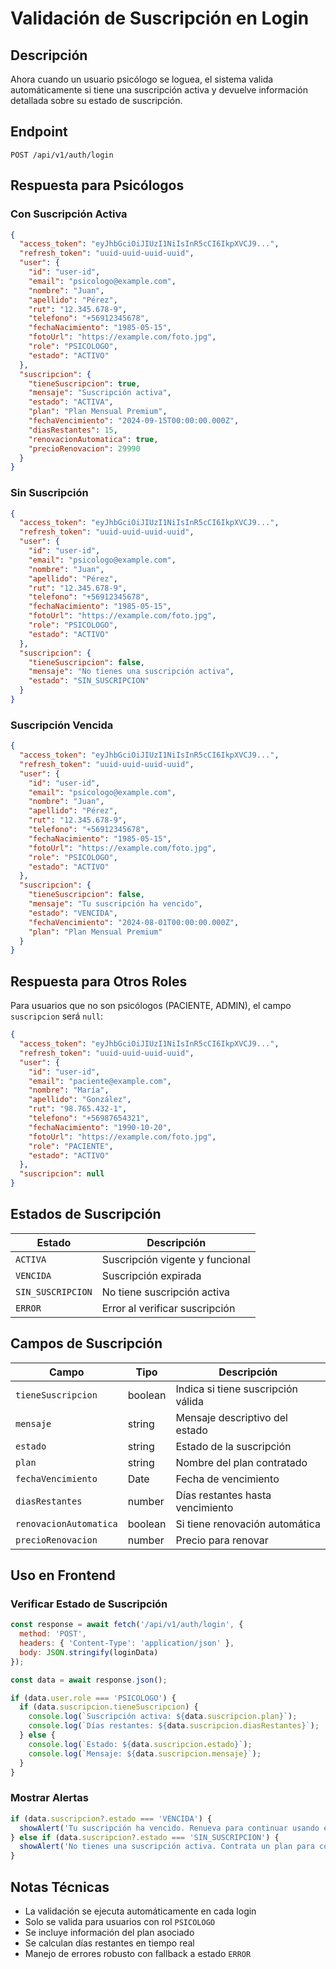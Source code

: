 # Validación de Suscripción en Login

## Descripción
Ahora cuando un usuario psicólogo se loguea, el sistema valida automáticamente si tiene una suscripción activa y devuelve información detallada sobre su estado de suscripción.

## Endpoint
```
POST /api/v1/auth/login
```

## Respuesta para Psicólogos

### Con Suscripción Activa
```json
{
  "access_token": "eyJhbGciOiJIUzI1NiIsInR5cCI6IkpXVCJ9...",
  "refresh_token": "uuid-uuid-uuid-uuid",
  "user": {
    "id": "user-id",
    "email": "psicologo@example.com",
    "nombre": "Juan",
    "apellido": "Pérez",
    "rut": "12.345.678-9",
    "telefono": "+56912345678",
    "fechaNacimiento": "1985-05-15",
    "fotoUrl": "https://example.com/foto.jpg",
    "role": "PSICOLOGO",
    "estado": "ACTIVO"
  },
  "suscripcion": {
    "tieneSuscripcion": true,
    "mensaje": "Suscripción activa",
    "estado": "ACTIVA",
    "plan": "Plan Mensual Premium",
    "fechaVencimiento": "2024-09-15T00:00:00.000Z",
    "diasRestantes": 15,
    "renovacionAutomatica": true,
    "precioRenovacion": 29990
  }
}
```

### Sin Suscripción
```json
{
  "access_token": "eyJhbGciOiJIUzI1NiIsInR5cCI6IkpXVCJ9...",
  "refresh_token": "uuid-uuid-uuid-uuid",
  "user": {
    "id": "user-id",
    "email": "psicologo@example.com",
    "nombre": "Juan",
    "apellido": "Pérez",
    "rut": "12.345.678-9",
    "telefono": "+56912345678",
    "fechaNacimiento": "1985-05-15",
    "fotoUrl": "https://example.com/foto.jpg",
    "role": "PSICOLOGO",
    "estado": "ACTIVO"
  },
  "suscripcion": {
    "tieneSuscripcion": false,
    "mensaje": "No tienes una suscripción activa",
    "estado": "SIN_SUSCRIPCION"
  }
}
```

### Suscripción Vencida
```json
{
  "access_token": "eyJhbGciOiJIUzI1NiIsInR5cCI6IkpXVCJ9...",
  "refresh_token": "uuid-uuid-uuid-uuid",
  "user": {
    "id": "user-id",
    "email": "psicologo@example.com",
    "nombre": "Juan",
    "apellido": "Pérez",
    "rut": "12.345.678-9",
    "telefono": "+56912345678",
    "fechaNacimiento": "1985-05-15",
    "fotoUrl": "https://example.com/foto.jpg",
    "role": "PSICOLOGO",
    "estado": "ACTIVO"
  },
  "suscripcion": {
    "tieneSuscripcion": false,
    "mensaje": "Tu suscripción ha vencido",
    "estado": "VENCIDA",
    "fechaVencimiento": "2024-08-01T00:00:00.000Z",
    "plan": "Plan Mensual Premium"
  }
}
```

## Respuesta para Otros Roles
Para usuarios que no son psicólogos (PACIENTE, ADMIN), el campo `suscripcion` será `null`:

```json
{
  "access_token": "eyJhbGciOiJIUzI1NiIsInR5cCI6IkpXVCJ9...",
  "refresh_token": "uuid-uuid-uuid-uuid",
  "user": {
    "id": "user-id",
    "email": "paciente@example.com",
    "nombre": "María",
    "apellido": "González",
    "rut": "98.765.432-1",
    "telefono": "+56987654321",
    "fechaNacimiento": "1990-10-20",
    "fotoUrl": "https://example.com/foto.jpg",
    "role": "PACIENTE",
    "estado": "ACTIVO"
  },
  "suscripcion": null
}
```

## Estados de Suscripción

| Estado | Descripción |
|--------|-------------|
| `ACTIVA` | Suscripción vigente y funcional |
| `VENCIDA` | Suscripción expirada |
| `SIN_SUSCRIPCION` | No tiene suscripción activa |
| `ERROR` | Error al verificar suscripción |

## Campos de Suscripción

| Campo | Tipo | Descripción |
|-------|------|-------------|
| `tieneSuscripcion` | boolean | Indica si tiene suscripción válida |
| `mensaje` | string | Mensaje descriptivo del estado |
| `estado` | string | Estado de la suscripción |
| `plan` | string | Nombre del plan contratado |
| `fechaVencimiento` | Date | Fecha de vencimiento |
| `diasRestantes` | number | Días restantes hasta vencimiento |
| `renovacionAutomatica` | boolean | Si tiene renovación automática |
| `precioRenovacion` | number | Precio para renovar |

## Uso en Frontend

### Verificar Estado de Suscripción
```javascript
const response = await fetch('/api/v1/auth/login', {
  method: 'POST',
  headers: { 'Content-Type': 'application/json' },
  body: JSON.stringify(loginData)
});

const data = await response.json();

if (data.user.role === 'PSICOLOGO') {
  if (data.suscripcion.tieneSuscripcion) {
    console.log(`Suscripción activa: ${data.suscripcion.plan}`);
    console.log(`Días restantes: ${data.suscripcion.diasRestantes}`);
  } else {
    console.log(`Estado: ${data.suscripcion.estado}`);
    console.log(`Mensaje: ${data.suscripcion.mensaje}`);
  }
}
```

### Mostrar Alertas
```javascript
if (data.suscripcion?.estado === 'VENCIDA') {
  showAlert('Tu suscripción ha vencido. Renueva para continuar usando el servicio.');
} else if (data.suscripcion?.estado === 'SIN_SUSCRIPCION') {
  showAlert('No tienes una suscripción activa. Contrata un plan para comenzar.');
}
```

## Notas Técnicas

- La validación se ejecuta automáticamente en cada login
- Solo se valida para usuarios con rol `PSICOLOGO`
- Se incluye información del plan asociado
- Se calculan días restantes en tiempo real
- Manejo de errores robusto con fallback a estado `ERROR`
















